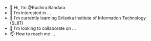 - 👋 Hi, I’m @Ruchira Bandara
- 👀 I’m interested in ...
- 🌱 I’m currently learning Srilanka Institute of Information Technology (SLIIT)
- 💞️ I’m looking to collaborate on ...
- 📫 How to reach me ...

<!---
RuchiraHansanaBandara/RuchiraHansanaBandara is a ✨ special ✨ repository because its `README.md` (this file) appears on your GitHub profile.
You can click the Preview link to take a look at your changes.
--->
